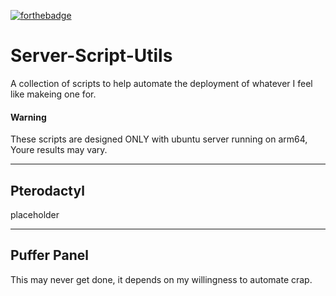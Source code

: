 [![forthebadge](https://forthebadge.com/images/badges/made-with-crayons.svg)](https://forthebadge.com)

# Server-Script-Utils
A collection of scripts to help automate the deployment of whatever I feel like makeing one for.
#### Warning
These scripts are designed ONLY with ubuntu server running on arm64, Youre results may vary.

---
## Pterodactyl
placeholder

---
## Puffer Panel
This may never get done, it depends on my willingness to automate crap.
